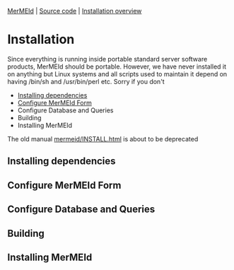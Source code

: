 
[MerMEId](../README.md) | [Source code](./README.md) | [Installation overview ](INSTALL.md)

# Installation

Since everything is running inside portable standard server software
products, MerMEId should be portable. However, we have never installed
it on anything but Linux systems and all scripts used to maintain it
depend on having /bin/sh and /usr/bin/perl etc. Sorry if you don't

* [Installing dependencies](#installing-dependencies)
* [Configure MerMEId Form](#configure-mermeid-form)
* Configure Database and Queries
* Building 
* Installing MerMEId

The old manual
[mermeid/INSTALL.html](https://rawgit.com/Det-Kongelige-Bibliotek/MerMEId/master/trunk/mermeid/INSTALL.html)
is about to be deprecated

## Installing dependencies



## Configure MerMEId Form
## Configure Database and Queries
## Building 
## Installing MerMEId

